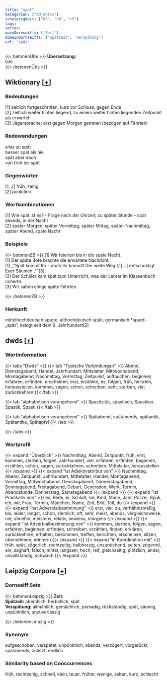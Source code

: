 ```yaml
---
title: "spät"
kategorien: ["Adjektiv"]
schwierigkeit: ["k3", "h6", "r9"]
tags:
series:
mainDornseiffs: ['Zeit']
domainDornseiffs: ['Spätzeit', 'Verspätung']
url: "spät"
---
```


{{< betonenÜbs >}}
**Übersetzung:**  
late  
{{< /betonenÜbs >}}

## Wiktionary [[+](https://de.wiktionary.org/wiki/spät)]

### Bedeutungen
[1] zeitlich fortgeschritten, kurz vor Schluss, gegen Ende  
[2] zeitlich weiter hinten liegend, zu einem weiter hinten liegenden Zeitpunkt als erwartet  
[3] Jägersprache: erst gegen Morgen getreten (bezogen auf Fährten)  

### Redewendungen
alles zu spät  
besser spät als nie  
spät aber doch  
von früh bis spät  

### Gegenwörter
[1, 2] früh, zeitig  
[2] pünktlich  

### Wortkombinationen
[1] Wie spät ist es? - Frage nach der Uhrzeit; zu später Stunde - spät abends, in der Nacht  
[2] später Morgen, später Vormittag, später Mittag, später Nachmittag, später Abend, späte Nacht  

### Beispiele
{{< betonenZB >}}
[1] Wir feierten bis in die späte Nacht.  
[1] Der späte Bote brachte die erwartete Nachricht.  
[1] „"Spät kommt Ihr - doch Ihr kommt! Der weite Weg // […] entschuldigt Euer Säumen.."“[3]  
[2] Der Schüler kam spät zum Unterricht, was der Lehrer im Klassenbuch notierte.  
[3] Wir sahen einige späte Fährten.  

{{< /betonenZB >}}
### Herkunft
mittelhochdeutsch spæte, althochdeutsch spāti, germanisch *spædi- „spät“, belegt seit dem 9. Jahrhundert[2]  



## dwds [[+](https://www.dwds.de/wb/spät)]

### Wortinformation
{{< tabs "Dwds" >}}
{{< tab "Typische Verbindungen" >}}
Abend, Dienstagabend, Handel, Jahrhundert, Mittelalter, Mittwochabend, Montagabend, Nachmittag, Vormittag, Zeitpunkt, auftauchen, beginnen, erfahren, erfinden, erscheinen, erst, erzählen, es, folgen, früh, heiraten, herausstellen, kommen, sagen, schon, schreiben, sehr, sterben, viel, zurückkehren
{{< /tab >}}

{{< tab "alphabetisch vorangehend" >}}
Spastizität, spastisch, Spastiker, Spastik, Spasti
{{< /tab >}}

{{< tab "alphabetisch vorangehend" >}}
Spätabend, spätabends, spätantik, Spätantike, Spätapfel
{{< /tab >}}

{{< /tabs >}}

### Wortprofil
{{< expand "Überblick" >}} Nachmittag, Abend, Zeitpunkt, früh, erst, kommen, sterben, folgen, Jahrhundert, viel, erfahren, erfinden, beginnen, erzählen, schon, sagen, zurückkehren, schreiben, Mittelalter, herausstellen {{< /expand >}}
{{< expand "ist Adjektivattribut von" >}} Nachmittag, Abend, Zeitpunkt, Jahrhundert, Mittelalter, Handel, Montagabend, Vormittag, Mittwochabend, Dienstagabend, Donnerstagabend, Sonntagabend, Freitagabend, Geburt, Generation, Werk, Termin, Abendstunde, Donnerstag, Samstagabend {{< /expand >}}
{{< expand "ist Prädikativ von" >}} es, Rede, er, Schluß, sie, Kind, Mann, Jahr, Polizei, Spuk, ich, wir, Frau, Termin, Mädchen, Name, Zeit, Bild, Teil, du {{< /expand >}}
{{< expand "hat Adverbialbestimmung" >}} erst, viel, zu, verhältnismäßig, bis, leider, längst, schon, ziemlich, oft, sehr, meist, abends, vergleichsweise, nie, ohnehin, meistens, relativ, sowieso, morgens {{< /expand >}}
{{< expand "ist Adverbialbestimmung von" >}} kommen, sterben, folgen, sagen, erfahren, beginnen, erfinden, schreiben, erzählen, finden, erklären, zurückkehren, erhalten, bekommen, treffen, berichten, erscheinen, sitzen, übernehmen, erinnern {{< /expand >}}
{{< expand "in Koordination mit" >}} früh, spät, zögerlich, rechtzeitig, halbherzig, unzureichend, selten, zögernd, ein, zaghaft, falsch, mittel, langsam, hoch, reif, gleichzeitig, plötzlich, ander, unvollständig, schwach {{< /expand >}}

## Leipzig Corpora [[+](https://corpora.uni-leipzig.de/en/res?word=spät&corpusId=deu_newscrawl-public_2018)]

### Dornseiff Sets
{{< betonenLeipzig >}}
**Zeit:**  
**Spätzeit:** abendlich, herbstlich, spät  
**Verspätung:** allmählich, gemächlich, pomadig, rückständig, spät, säumig, unpünktlich, unzuverlässig  

{{< /betonenLeipzig >}}

### Synonym
aufgeschoben, verspätet, unpünktlich, abends, verzögert, vorgerückt, spätabends, zuletzt, endlich


### Similarity based on Cooccurrences
früh, rechtzeitig, schnell, klein, teuer, früher, wenige, selten, kurz, schlecht

